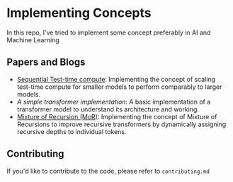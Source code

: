 # Implementing Concepts

In this repo, I've tried to implement some concept preferably in AI and Machine Learning

## Papers and Blogs
- [Sequential Test-time compute](https://huggingface.co/spaces/HuggingFaceH4/blogpost-scaling-test-time-compute): Implementing the concept of scaling test-time compute for smaller models to perform comparably to larger models.
- *A simple transformer implementation*: A basic implementation of a transformer model to understand its architecture and working.
- [Mixture of Recursion (MoR)](https://arxiv.org/abs/2507.10524): Implementing the concept of Mixture of Recursions to improve recursive transformers by dynamically assigning recursive depths to individual tokens.

## Contributing
If you'd like to contribute to the code, please refer to `contributing.md`


